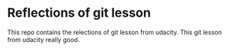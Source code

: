 # Reflections of git lesson

This repo contains the relections of git lesson from udacity.
This git lesson from udacity really good.

